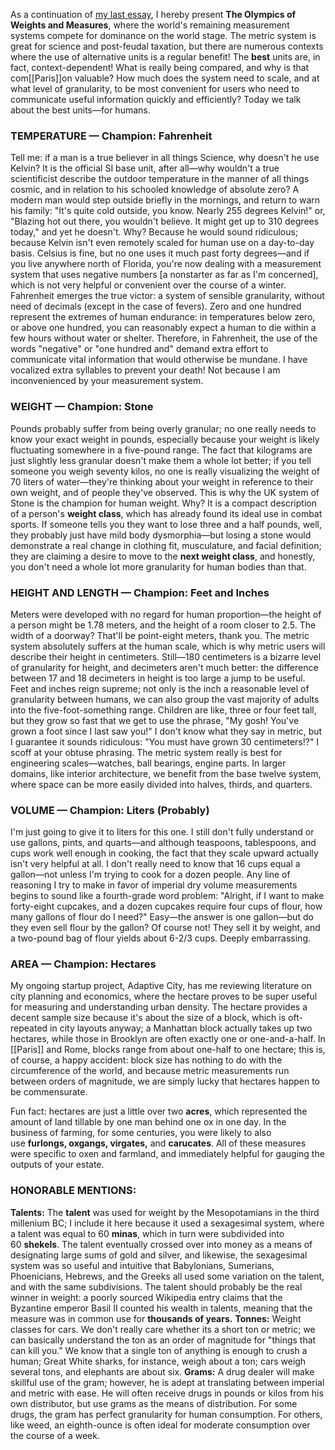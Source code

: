 As a continuation of [my last essay](https://gskw.xyz/on-units-i), I hereby present __The Olympics of Weights and Measures__, where the world's remaining measurement systems compete for dominance on the world stage. The metric system is great for science and post-feudal taxation, but there are numerous contexts where the use of alternative units is a regular benefit! The __best__ units are, in fact, context-dependent! What is really being compared, and why is that com[[Paris]]on valuable? How much does the system need to scale, and at what level of granularity, to be most convenient for users who need to communicate useful information quickly and efficiently? Today we talk about the best units—for humans.

### TEMPERATURE — Champion: Fahrenheit
Tell me: if a man is a true believer in all things Science, why doesn't he use Kelvin? It is the official SI base unit, after all—why wouldn't a true scientificist describe the outdoor temperature in the manner of all things cosmic, and in relation to his schooled knowledge of absolute zero? A modern man would step outside briefly in the mornings, and return to warn his family: "It's quite cold outside, you know. Nearly 255 degrees Kelvin!" or, "Blazing hot out there, you wouldn't believe. It might get up to 310 degrees today," and yet he doesn't. Why? Because he would sound ridiculous; because Kelvin isn't even remotely scaled for human use on a day-to-day basis. Celsius is fine, but no one uses it much past forty degrees—and if you live anywhere north of Florida, you're now dealing with a measurement system that uses negative numbers [a nonstarter as far as I'm concerned], which is not very helpful or convenient over the course of a winter. Fahrenheit emerges the true victor: a system of sensible granularity, without need of decimals (except in the case of fevers). Zero and one hundred represent the extremes of human endurance: in temperatures below zero, or above one hundred, you can reasonably expect a human to die within a few hours without water or shelter. Therefore, in Fahrenheit, the use of the words "negative" or "one hundred and" demand extra effort to communicate vital information that would otherwise be mundane. I have vocalized extra syllables to prevent your death! Not because I am inconvenienced by your measurement system.

### WEIGHT — Champion: Stone
Pounds probably suffer from being overly granular; no one really needs to know your exact weight in pounds, especially because your weight is likely fluctuating somewhere in a five-pound range. The fact that kilograms are just slightly less granular doesn't make them a whole lot better; if you tell someone you weigh seventy kilos, no one is really visualizing the weight of 70 liters of water—they're thinking about your weight in reference to their own weight, and of people they've observed. This is why the UK system of Stone is the champion for human weight. Why? It is a compact description of a person's __weight class__, which has already found its ideal use in combat sports. If someone tells you they want to lose three and a half pounds, well, they probably just have mild body dysmorphia—but losing a stone would demonstrate a real change in clothing fit, musculature, and facial definition; they are claiming a desire to move to the __next weight class__, and honestly, you don't need a whole lot more granularity for human bodies than that.

### HEIGHT AND LENGTH — Champion: Feet and Inches
Meters were developed with no regard for human proportion—the height of a person might be 1.78 meters, and the height of a room closer to 2.5. The width of a doorway? That'll be point-eight meters, thank you. The metric system absolutely suffers at the human scale, which is why metric users will describe their height in centimeters. Still—180 centimeters is a bizarre level of granularity for height, and decimeters aren't much better: the difference between 17 and 18 decimeters in height is too large a jump to be useful. Feet and inches reign supreme; not only is the inch a reasonable level of granularity between humans, we can also group the vast majority of adults into the five-foot-something range. Children are like, three or four feet tall, but they grow so fast that we get to use the phrase, "My gosh! You've grown a foot since I last saw you!" I don't know what they say in metric, but I guarantee it sounds ridiculous: "You must have grown 30 centimeters!?" I scoff at your obtuse phrasing. The metric system really is best for engineering scales—watches, ball bearings, engine parts. In larger domains, like interior architecture, we benefit from the base twelve system, where space can be more easily divided into halves, thirds, and quarters.

### VOLUME — Champion: Liters (Probably)
I'm just going to give it to liters for this one. I still don't fully understand or use gallons, pints, and quarts—and although teaspoons, tablespoons, and cups work well enough in cooking, the fact that they scale upward actually isn't very helpful at all. I don't really need to know that 16 cups equal a gallon—not unless I'm trying to cook for a dozen people. Any line of reasoning I try to make in favor of imperial dry volume measurements begins to sound like a fourth-grade word problem: "Alright, if I want to make forty-eight cupcakes, and a dozen cupcakes require four cups of flour, how many gallons of flour do I need?" Easy—the answer is one gallon—but do they even sell flour by the gallon? Of course not! They sell it by weight, and a two-pound bag of flour yields about 6-2/3 cups. Deeply embarrassing.

### AREA — Champion: Hectares
My ongoing startup project, Adaptive City, has me reviewing literature on city planning and economics, where the hectare proves to be super useful for measuring and understanding urban density. The hectare provides a decent sample size because it's about the size of a block, which is oft-repeated in city layouts anyway; a Manhattan block actually takes up two hectares, while those in Brooklyn are often exactly one or one-and-a-half. In [[Paris]] and Rome, blocks range from about one-half to one hectare; this is, of course, a happy accident: block size has nothing to do with the circumference of the world, and because metric measurements run between orders of magnitude, we are simply lucky that hectares happen to be commensurate.

Fun fact: hectares are just a little over two __acres__, which represented the amount of land tillable by one man behind one ox in one day. In the business of farming, for some centuries, you were likely to also use __furlongs, oxgangs, virgates,__ and __carucates__. All of these measures were specific to oxen and farmland, and immediately helpful for gauging the outputs of your estate.

### HONORABLE MENTIONS:
**Talents:** The __talent__ was used for weight by the Mesopotamians in the third millenium BC; I include it here because it used a sexagesimal system, where a talent was equal to 60 __minas__, which in turn were subdivided into 60 __shekels__. The talent eventually crossed over into money as a means of designating large sums of gold and silver, and likewise, the sexagesimal system was so useful and intuitive that Babylonians, Sumerians, Phoenicians, Hebrews, and the Greeks all used some variation on the talent, and with the same subdivisions. The talent should probably be the real winner in weight: a poorly sourced Wikipedia entry claims that the Byzantine emperor Basil II counted his wealth in talents, meaning that the measure was in common use for __thousands of years.__
**Tonnes:** Weight classes for cars. We don't really care whether its a short ton or metric; we can basically understand the ton as an order of magnitude for "things that can kill you." We know that a single ton of anything is enough to crush a human; Great White sharks, for instance, weigh about a ton; cars weigh several tons, and elephants are about six.
**Grams:** A drug dealer will make skillful use of the gram; however, he is adept at translating between imperial and metric with ease. He will often receive drugs in pounds or kilos from his own distributor, but use grams as the means of distribution. For some drugs, the gram has perfect granularity for human consumption. For others, like weed, an eighth-ounce is often ideal for moderate consumption over the course of a week.


